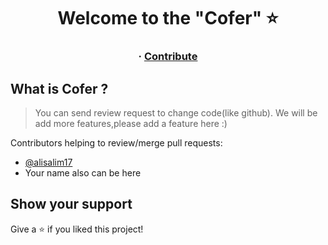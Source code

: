 <h1 align="center">Welcome to the "Cofer" ⭐</h1>


<h3 align="center">
  <span> · </span>
  <a href="https://github.com/benawad/dogehouse/blob/staging/CONTRIBUTING.md">Contribute</a>
</h3>

## What is Cofer ? 
> You can send review request to change code(like github).
> We will be add more features,please add a feature here :)

Contributors helping to review/merge pull requests:

- [@alisalim17](https://github.com/alisalim17)
- Your name also can be here

## Show your support

Give a ⭐️ if you liked this project!
